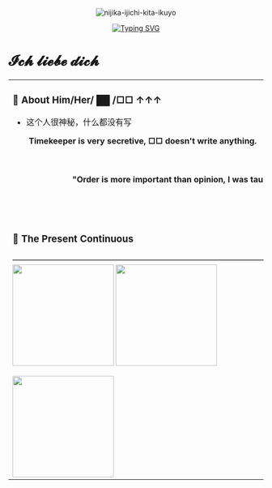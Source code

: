 <div align="center">

![nijika-ijichi-kita-ikuyo](https://github.com/vertin0814/vertin0814/assets/168434701/72c93d42-59cb-467d-8218-da7c749c2d32)

[![Typing SVG](https://readme-typing-svg.demolab.com?font=Fira+Code&size=30&pause=1000&center=true&vCenter=true&random=false&width=435&lines=console.log(Hello+World);%E7%BB%B4%E5%B0%94%E6%B1%80%E5%90%91%E6%82%A8%E9%97%AE%E5%A5%BD(%E2%80%A2%CC%80%E1%B4%97%E2%80%A2+)+%CC%91%CC%91)](https://git.io/typing-svg)

</div>

#  𝓘𝓬𝓱 𝓵𝓲𝓮𝓫𝓮 𝓭𝓲𝓬𝓱

<table>
  
<tr><td>

###  🎩 About Him/Her/ ██ /□□ ↑↑↑

<img align="right" width="200" src="https://github.com/vertin0814/vertin0814/assets/168434701/968f90ce-be8b-42ff-b2a3-01fd007f88c0">

- 这个人很神秘，什么都没有写
<p>&emsp;&emsp;<strong>Timekeeper is very secretive, □□ doesn't write anything.</strong></p>

<div align="center">
<br>
<br>
<strong>"Order is more important than opinion, I was taught in this way."</strong>         
</div>

</td></tr>

<tr><td>

###  🏃 The Present Continuous 
———————————————————————————————————————————————————————————
<img width="200" src="https://github.com/vertin0814/vertin0814/assets/168434701/ec1db936-df5b-4431-ba5c-2d2a0b95af68">
<img width="200" src="https://github.com/vertin0814/vertin0814/assets/168434701/31cf06fa-f1ed-4dda-8ae1-f2b70f3e5448">

<img width="200" src="https://github.com/vertin0814/vertin0814/assets/168434701/9e2bb22b-85ea-4dd6-8fbb-0ecaf88f44a0">





